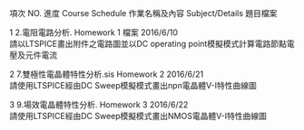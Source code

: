 項次
NO.	進度 Course Schedule	作業名稱及內容 Subject/Details	題目檔案

1	2.電阻電路分析.	Homework 1	檔案	2016/6/10	
請以LTSPICE畫出附件之電路圖並以DC operating point模擬模式計算電路節點電壓及元件電流

2	7.雙極性電晶體特性分析.sis	Homework 2		2016/6/21	
請使用LTSPICE經由DC Sweep模擬模式畫出npn電晶體V-I特性曲線圖

3	9.場效電晶體特性分析.	Homework 3		2016/6/22	
請使用LTSPICE經由DC Sweep模擬模式畫出NMOS電晶體V-I特性曲線圖